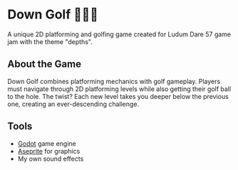# Down Golf 🏌️‍♂️⛳

A unique 2D platforming and golfing game created for Ludum Dare 57 game jam with the theme "depths".

## About the Game

Down Golf combines platforming mechanics with golf gameplay. Players must navigate through 2D platforming levels while also getting their golf ball to the hole. The twist? Each new level takes you deeper below the previous one, creating an ever-descending challenge.

## Tools

- [Godot](https://godotengine.org/) game engine
- [Aseprite](https://www.aseprite.org/) for graphics
- My own sound effects
